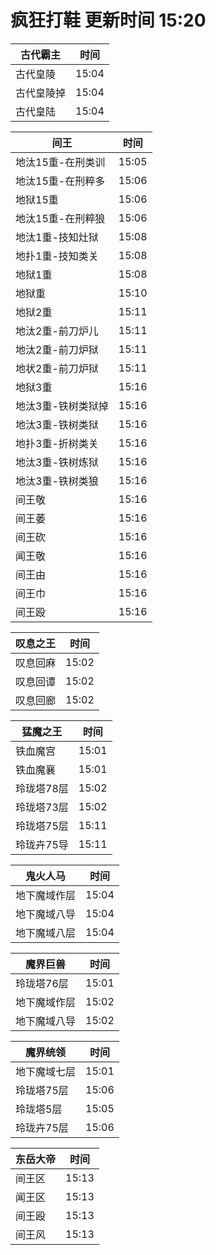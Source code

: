 # 疯狂打鞋 更新时间 15:20

| 古代霸主   | 时间    |
|--------|-------|
| 古代皇陵 | 15:04 |
| 古代皇陵掉 | 15:04 |
| 古代皇陆 | 15:04 |

| 间王   | 时间    |
|--------|-------|
| 地汰15重-在刑类训 | 15:05 |
| 地汰15重-在刑粹多 | 15:06 |
| 地狱15重 | 15:06 |
| 地汰15重-在刑粹狼 | 15:06 |
| 地汰1重-技知灶狱 | 15:08 |
| 地扑1重-技知类关 | 15:08 |
| 地狱1重 | 15:08 |
| 地狱重 | 15:10 |
| 地狱2重 | 15:11 |
| 地汰2重-前刀炉儿 | 15:11 |
| 地汰2重-前刀炉狱 | 15:11 |
| 地状2重-前刀炉狱 | 15:11 |
| 地狱3重 | 15:16 |
| 地汰3重-铁树类狱掉 | 15:16 |
| 地汰3重-铁树类狱 | 15:16 |
| 地扑3重-折树类关 | 15:16 |
| 地汰3重-铁树炼狱 | 15:16 |
| 地汰3重-铁树类狼 | 15:16 |
| 间王敬 | 15:16 |
| 间王萎 | 15:16 |
| 间王砍 | 15:16 |
| 闻王敬 | 15:16 |
| 间王由 | 15:16 |
| 间王巾 | 15:16 |
| 间王殴 | 15:16 |

| 叹息之王   | 时间    |
|--------|-------|
| 叹息回麻 | 15:02 |
| 叹息回谭 | 15:02 |
| 叹息回廊 | 15:02 |

| 猛魔之王   | 时间    |
|--------|-------|
| 铁血魔宫 | 15:01 |
| 铁血魔襄 | 15:01 |
| 玲珑塔78层 | 15:02 |
| 玲珑塔73层 | 15:02 |
| 玲珑塔75层 | 15:11 |
| 玲珑卉75导 | 15:11 |

| 鬼火人马   | 时间    |
|--------|-------|
| 地下魔域作层 | 15:04 |
| 地下魔域八导 | 15:04 |
| 地下魔域八层 | 15:04 |

| 魔界巨兽   | 时间    |
|--------|-------|
| 玲珑塔76层 | 15:01 |
| 地下魔域作层 | 15:02 |
| 地下魔域八导 | 15:02 |

| 魔界统领   | 时间    |
|--------|-------|
| 地下魔域七层 | 15:01 |
| 玲珑塔75层 | 15:06 |
| 玲珑塔5层 | 15:05 |
| 玲珑卉75层 | 15:06 |

| 东岳大帝   | 时间    |
|--------|-------|
| 间王区 | 15:13 |
| 闻王区 | 15:13 |
| 间王殴 | 15:13 |
| 间王风 | 15:13 |